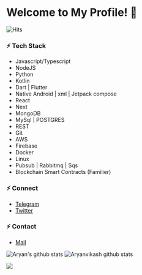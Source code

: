 # Welcome to My Profile! 👋 
 ![Hits](https://hits.seeyoufarm.com/api/count/incr/badge.svg?url=https://github.com/aryanvikash/)

### ⚡ Tech Stack

- Javascript/Typescript
- NodeJS
- Python
- Kotlin 
- Dart | Flutter
- Native Android | xml | Jetpack compose
- React
- Next
- MongoDB 
- MySql | POSTGRES
- REST
- Git
- AWS 
- Firebase
- Docker
- Linux
- Pubsub | Rabbitmq | Sqs
- Blockchain  Smart Contracts (Familier)


 ### ⚡ Connect

- [Telegram](https://telegram.dog/aryanvikash "Telegram")
- [Twitter](https://twitter.com/_aryanvikash "Twitter")

### ⚡ Contact

- [Mail](mailto:aryanvikash@duck.com "Mail")


![Aryan's github stats](https://github-stats-alpha.vercel.app/api?username=aryanvikash&cc=000&tc=fff&ic=fff&bc=000)  ![Aryanvikash github stats](https://github-readme-stats.vercel.app/api/top-langs/?username=aryanvikash&theme=radical&layout=compact)

<img src="https://github-readme-streak-stats.herokuapp.com/?user=aryanvikash"></img>


